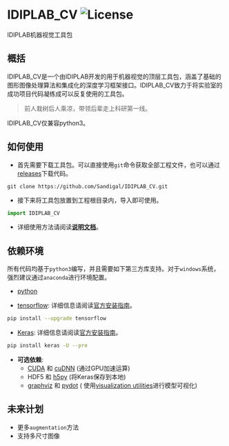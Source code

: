 # IDIPLAB_CV ![License](https://img.shields.io/aur/license/yaourt.svg?style=plastic)

IDIPLAB机器视觉工具包



## 概括

IDIPLAB_CV是一个由IDIPLAB开发的用于机器视觉的顶层工具包，涵盖了基础的图形图像处理算法和集成化的深度学习框架接口。IDIPLAB_CV致力于将实验室的成功项目代码凝练成可以反复使用的工具包。

> 前人栽树后人乘凉，带领后辈走上科研第一线。

IDIPLAB_CV仅兼容python3。

## 如何使用

- 首先需要下载工具包。可以直接使用`git`命令获取全部工程文件，也可以通过[releases](https://github.com/Sandigal/IDIPLAB_CV/releases)下载代码。

```
git clone https://github.com/Sandigal/IDIPLAB_CV.git
```

- 接下来将工具包放置到工程根目录内，导入即可使用。

```python
import IDIPLAB_CV
```

- 详细使用方法请阅读[**说明文档**](https://github.com/Sandigal/IDIPLAB_CV/wiki)。





## 依赖环境
所有代码均基于`python3`编写，并且需要如下第三方库支持。对于`windows`系统，强烈建议通过`anaconda`进行环境配置。

- [python](https://www.python.org/)

* [tensorflow](https://www.tensorflow.org/): 详细信息请阅读[官方安装指南](https://www.tensorflow.org/install/)。
```bash
pip install --upgrade tensorflow
```

* [Keras](https://keras.io/): 详细信息请阅读[官方安装指南](https://keras.io/#installation)。
```bash
pip install keras -U --pre
```
* **可选依赖**:
  -  [CUDA](http://www.r-tutor.com/gpu-computing/cuda-installation/cuda7.5-ubuntu) 和 [cuDNN](http://askubuntu.com/questions/767269/how-can-i-install-cudnn-on-ubuntu-16-04) (通过GPU加速运算)
  - HDF5 和 [h5py](http://docs.h5py.org/en/latest/build.html) (将Keras保存到本地)
  - [graphviz](https://graphviz.gitlab.io/download/) 和 [pydot](https://github.com/erocarrera/pydot) ( 使用[visualization utilities](https://keras.io/visualization/)进行模型可视化)




## 未来计划
* 更多`augmentation`方法
* 支持多尺寸图像
